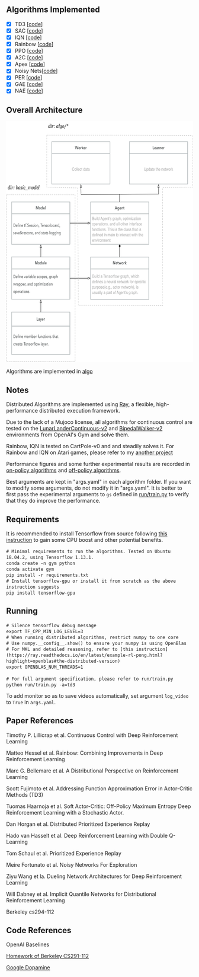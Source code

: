 ## Algorithms Implemented

- [x] TD3       [[code](https://github.com/xlnwel/model-free-algorithms/tree/master/algo/off_policy/td3)]
- [x] SAC       [[code](https://github.com/xlnwel/model-free-algorithms/tree/master/algo/off_policy/sac)]
- [x] IQN       [[code](https://github.com/xlnwel/model-free-algorithms/tree/master/algo/off_policy/rainbow_iqn)]
- [x] Rainbow   [[code](https://github.com/xlnwel/model-free-algorithms/tree/master/algo/off_policy/rainbow_iqn)]
- [x] PPO       [[code](https://github.com/xlnwel/model-free-algorithms/tree/master/algo/on_policy/ppo)]
- [x] A2C       [[code](https://github.com/xlnwel/model-free-algorithms/tree/master/algo/on_policy/a2c)]
- [x] Apex      [[code](https://github.com/xlnwel/model-free-algorithms/tree/master/algo/off_policy/apex)]
- [x] Noisy Nets[[code](https://github.com/xlnwel/model-free-algorithms/blob/b471f32c1ecc15632da097cf150bc8999a314aa9/basic_model/layer.py#L193)]
- [x] PER       [[code](https://github.com/xlnwel/model-free-algorithms/tree/master/algo/off_policy/replay)]
- [x] GAE       [[code](https://github.com/xlnwel/model-free-algorithms/tree/master/algo/on_policy/ppo)]
- [x] NAE       [[code](https://github.com/xlnwel/model-free-algorithms/tree/master/algo/on_policy/ppo)]

## Overall Architecture

<p align="center">
<img src="/results/Architecture.png" alt="Architectureg" height="650">
</p>

Algorithms are implemented in [algo](https://github.com/xlnwel/model-free-algorithms/tree/master/algo)

## Notes

Distributed Algorithms are implemented using [Ray](https://ray.readthedocs.io/en/latest/), a flexible, high-performance distributed execution framework.

Due to the lack of a Mujoco license, all algorithms for continuous control are tested on the [LunarLanderContinuous-v2](https://gym.openai.com/envs/LunarLanderContinuous-v2) and [BipedalWalker-v2](https://gym.openai.com/envs/BipedalWalker-v2/) environments from OpenAI's Gym and solve them.

Rainbow, IQN is tested on CartPole-v0 and and steadily solves it. For Rainbow and IQN on Atari games, please refer to my [another project](https://github.com/xlnwel/atari_rl)

Performance figures and some further experimental results are recorded in [on-policy algorithms](https://github.com/xlnwel/model-free-algorithms/tree/master/algo/on_policy) and [off-policy algorithms](https://github.com/xlnwel/model-free-algorithms/tree/master/algo/off_policy).

Best arguments are kept in "args.yaml" in each algorithm folder. If you want to modify some arguments, do not modify it in "args.yaml". It is better to first pass the experimental arguments to `gs` defined in [run/train.py](https://github.com/xlnwel/model-free-algorithms/blob/master/run/train.py) to verify that they do improve the performance.

## Requirements

It is recommended to install Tensorflow from source following [this instruction](https://www.tensorflow.org/install/source) to gain some CPU boost and other potential benefits.

```shell
# Minimal requirements to run the algorithms. Tested on Ubuntu 18.04.2, using Tensorflow 1.13.1.
conda create -n gym python
conda activate gym
pip install -r requirements.txt
# Install tensorflow-gpu or install it from scratch as the above instruction suggests
pip install tensorflow-gpu
```

## Running

```shell
# Silence tensorflow debug message
export TF_CPP_MIN_LOG_LEVEL=3
# When running distributed algorithms, restrict numpy to one core
# Use numpy.__config__.show() to ensure your numpy is using OpenBlas
# For MKL and detailed reasoning, refer to [this instruction](https://ray.readthedocs.io/en/latest/example-rl-pong.html?highlight=openblas#the-distributed-version)
export OPENBLAS_NUM_THREADS=1

# For full argument specification, please refer to run/train.py
python run/train.py -a=td3
```
To add monitor so as to save videos automatically, set argument `log_video` to `True` in `args.yaml`.

## Paper References

Timothy P. Lillicrap et al. Continuous Control with Deep Reinforcement Learning

Matteo Hessel et al. Rainbow: Combining Improvements in Deep Reinforcement Learning

Marc G. Bellemare et al. A Distributional Perspective on Reinforcement Learning

Scott Fujimoto et al. Addressing Function Approximation Error in Actor-Critic Methods (TD3)

Tuomas Haarnoja et al. Soft Actor-Critic: Off-Policy Maximum Entropy Deep Reinforcement Learning with a Stochastic Actor.

Dan Horgan et al. Distributed Prioritized Experience Replay 

Hado van Hasselt et al. Deep Reinforcement Learning with Double Q-Learning

Tom Schaul et al. Prioritized Experience Replay

Meire Fortunato et al. Noisy Networks For Exploration

Ziyu Wang et la. Dueling Network Architectures for Deep Reinforcement Learning

Will Dabney et al. Implicit Quantile Networks for Distributional Reinforcement Learning

Berkeley cs294-112

## Code References

OpenAI Baselines

[Homework of Berkeley CS291-112](http://rail.eecs.berkeley.edu/deeprlcourse/)

[Google Dopamine](https://github.com/google/dopamine)